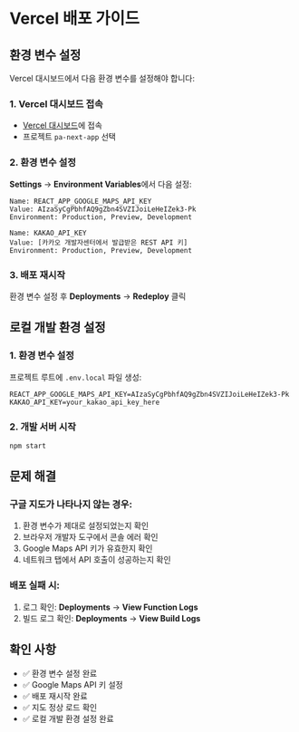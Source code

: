 # Vercel 배포 가이드

## 환경 변수 설정

Vercel 대시보드에서 다음 환경 변수를 설정해야 합니다:

### 1. Vercel 대시보드 접속
- [Vercel 대시보드](https://vercel.com/dashboard)에 접속
- 프로젝트 `pa-next-app` 선택

### 2. 환경 변수 설정
**Settings** → **Environment Variables**에서 다음 설정:

```
Name: REACT_APP_GOOGLE_MAPS_API_KEY
Value: AIzaSyCgPbhfAQ9gZbn4SVZIJoiLeHeIZek3-Pk
Environment: Production, Preview, Development

Name: KAKAO_API_KEY
Value: [카카오 개발자센터에서 발급받은 REST API 키]
Environment: Production, Preview, Development
```

### 3. 배포 재시작
환경 변수 설정 후 **Deployments** → **Redeploy** 클릭

## 로컬 개발 환경 설정

### 1. 환경 변수 설정
프로젝트 루트에 `.env.local` 파일 생성:
```
REACT_APP_GOOGLE_MAPS_API_KEY=AIzaSyCgPbhfAQ9gZbn4SVZIJoiLeHeIZek3-Pk
KAKAO_API_KEY=your_kakao_api_key_here
```

### 2. 개발 서버 시작
```bash
npm start
```

## 문제 해결

### 구글 지도가 나타나지 않는 경우:
1. 환경 변수가 제대로 설정되었는지 확인
2. 브라우저 개발자 도구에서 콘솔 에러 확인
3. Google Maps API 키가 유효한지 확인
4. 네트워크 탭에서 API 호출이 성공하는지 확인

### 배포 실패 시:
1. 로그 확인: **Deployments** → **View Function Logs**
2. 빌드 로그 확인: **Deployments** → **View Build Logs**

## 확인 사항

- ✅ 환경 변수 설정 완료
- ✅ Google Maps API 키 설정
- ✅ 배포 재시작 완료
- ✅ 지도 정상 로드 확인
- ✅ 로컬 개발 환경 설정 완료 